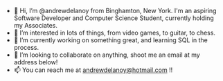 - 👋 Hi, I’m @andrewdelanoy from Binghamton, New York. I'm an aspiring Software Developer and Computer Science Student, currently holding my Associates.
- 👀 I’m interested in lots of things, from video games, to guitar, to chess.
- 🌱 I’m currently working on something great, and learning SQL in the process.
- 💞️ I’m looking to collaborate on anything, shoot me an email at my address below!
- 📫 You can reach me at andrewdelanoy@hotmail.com !! 
<!---
andrewdelanoy/andrewdelanoy is a ✨ special ✨ repository because its `README.md` (this file) appears on your GitHub profile.
You can click the Preview link to take a look at your changes.
--->
